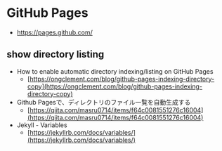 # GitHub Pages
- https://pages.github.com/

## show directory listing
- How to enable automatic directory indexing/listing on GitHub Pages
  - [https://ongclement.com/blog/github-pages-indexing-directory-copy](https://ongclement.com/blog/github-pages-indexing-directory-copy)
- Github Pagesで、ディレクトリのファイル一覧を自動生成する
  - [https://qiita.com/masru0714/items/f64c0081551276c16004](https://qiita.com/masru0714/items/f64c0081551276c16004)
- Jekyll - Variables
  - [https://jekyllrb.com/docs/variables/](https://jekyllrb.com/docs/variables/)
